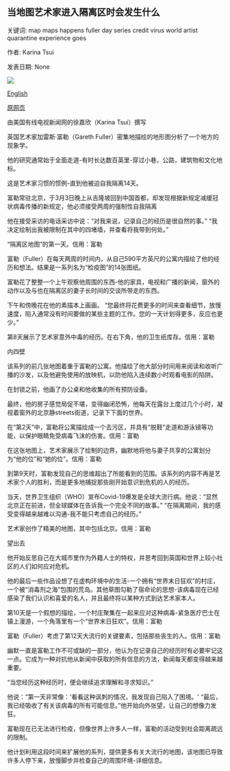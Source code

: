 ## 当地图艺术家进入隔离区时会发生什么

关键词: map maps happens fuller day series credit virus world artist quarantine experience goes

作者: Karina Tsui

发表日期: None

![](https://cdn.cnn.com/cnnnext/dam/assets/200319211222-fuller-drawing-02-super-tease.jpg)

[English](What%20happens%20when%20a%20map%20artist%20goes%20into%20quarantine.md)

[原网页](https://edition.cnn.com/style/article/gareth-fuller-maps-coronavirus-quarantine/index.html)

由美国有线电视新闻网的徐嘉欣（Karina Tsui）撰写

英国艺术家加雷斯·富勒（Gareth Fuller）密集地描绘的地形图分析了一个地方的现象学。

他的研究通常始于全面走道-有时长达数百英里-穿过小巷，公路，建筑物和文化地标。

这是艺术家习惯的惯例-直到他被迫自我隔离14天。

富勒常驻北京，于3月3日晚上从吉隆坡回到中国首都，却发现根据新规定减缓冠状病毒传播的新规定，他必须接受两周的强制性自我隔离

他在接受采访的电话采访中说：“对我来说，记录自己的经历是很自然的事。” “我决定绘制出我被限制在其中的四堵墙，并查看将我带到何处。”

“隔离区地图”的第一天。信用：富勒

富勒（Fuller）在每天两周的时间内，从自己590平方英尺的公寓内描绘了他的经历和想法。结果是一系列名为“检疫图”的14张图纸。

富勒花了整整一个上午观察他周围的东西-他的家具，电视和广播的新闻，窗外的动作以及与也在隔离区的妻子长时间的交谈所带走的东西。

下午和傍晚花在他的素描本上画画。 “您最终将花费更多的时间来查看细节，放慢速度，陷入通常没有时间要做的某些主题的工作。您的一天计划得更多，反应也更少。”

第8天展示了艺术家意外中毒的经历。在右下角，他的卫生纸库存。信用：富勒

内四壁

该系列的前几张地图着重于富勒的公寓。他描绘了他大部分时间用来阅读和收听广播的沙发，以及他避免使用的放映机，以防他陷入连续数小时观看电影的陷阱。

在封锁之前，他画了办公桌和他收集的所有预防设备。

最终，他的房子感觉局促不堪，变得幽闭恐怖，他每天在露台上度过几个小时，凝视着窗外的北京静streets街道，记录下下面的世界。

在“第2天”中，富勒将公寓描绘成一个去污区，并具有“脱鞋”走道和游泳镜等功能，以保护眼睛免受病毒飞沫的伤害。信用：富勒

在这张地图上，艺术家展示了绘制的边界，幽默地将他与妻子共享的公寓划分为“他的位”和“她的位”。信用：富勒

到第9天时，富勒发现自己的思维超出了所能看到的范围。该系列的内容不再是艺术家个人的胜利，而是更多地捕捉那些刚开始意识到危机的人的经历。

当天，世界卫生组织（WHO）宣布Covid-19爆发是全球大流行病。他说：“显然北京正在前进，但全球媒体在告诉我一个完全不同的故事。” “在隔离期间，我的感受变得越来越难以沟通-我不能只考虑自己的经历。”

艺术家创作了精美的地图，其中包括北京。信用：富勒

望出去

他开始反思自己在大城市里作为外籍人士的特权，并思考回到英国和世界上较小社区的人们如何应对危机。

他的最后一些作品设想了在虚构环境中的生活-一个拥有“世界末日狂欢”的村庄，一个被“消毒剂之海”包围的荒岛。其他草图勾勒了宿命论的思想-该病毒现在已经感染了我们认识和喜爱的名人，并且最终将以某种方式到达艺术家本人。

第10天是一个假想的描绘，一个村庄聚集在一起来应对这种病毒-紧急医疗巴士在镇上漫游，一个角落里有一个“世界末日狂欢”。信用：富勒

富勒（Fuller）考虑了第12天大流行的关键要素，包括那些丧生的人。信用：富勒

幽默一直是富勒工作不可或缺的一部分，他认为在记录自己的经历时有必要牢记这一点。它成为一种对抗他从新闻中获取的所有信息的方法，新闻每天都变得越来越重要。

“当您经历这种经历时，便会继续追求理解和寻求知识。”

他说：“第一天非常像：'看看这种讽刺的情况，我发现自己陷入了困境。' “最后，我已经吸收了有关该病毒的所有可能信息。”他开始向外张望，让自己的想像力发狂。

富勒现在已无法进行检疫，但像世界上许多人一样，富勒的活动受到社会距离疏远的限制。

他计划利用这段时间来扩展他的系列，提供更多有关大流行的地图，该地图已导致许多人停下来，放慢脚步并检查自己的周围环境-详细信息。